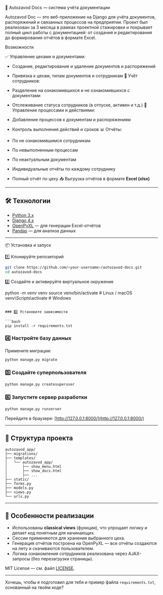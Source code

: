  📄 Autozavod Docs — система учёта документации

Autozavod Doc — это веб-приложение на Django для учёта документов, распоряжений и связанных процессов на предприятии.
Проект был реализован за 3 месяца в рамках проектной стажировки и покрывает полный цикл работы с документацией: от создания и редактирования до формирования отчётов в формате Excel.

 Возможности

 ✅ Управление цехами и документами:

  * Создание, редактирование и удаление документов и распоряжений
  * Привязка к цехам, типам документов и сотрудникам
 👥 Учёт сотрудников:

  * Разделение на ознакомившихся и не ознакомившихся с документами
  * Отслеживание статуса сотрудников (в отпуске, активен и т.д.)
 🔄 Управление процессами и действиями:

  * Добавление процессов к документам и распоряжениям
  * Контроль выполнения действий и сроков
 📊 Отчёты:

  * По не ознакомившимся сотрудникам
  * По невыполненным процессам
  * По неактуальным документам
  * Индивидуальные отчёты по каждому сотруднику
  * Полный отчёт по цеху
 📥 Выгрузка отчётов в формате **Excel (xlsx)**

---

## 🛠️ Технологии

* [Python 3.x](https://www.python.org/)
* [Django 4.x](https://www.djangoproject.com/)
* [OpenPyXL](https://openpyxl.readthedocs.io/) — для генерации Excel-отчётов
* [Pandas](https://pandas.pydata.org/) — для анализа данных


---
 📦 Установка и запуск

 1️⃣ Клонируйте репозиторий

```bash
git clone https://github.com/<your-username>/autozavod-docs.git
cd autozavod-docs
```

 2️⃣ Создайте и активируйте виртуальное окружение


python -m venv venv
source venv/bin/activate   # Linux / macOS
venv\Scripts\activate      # Windows
```

### 3️⃣ Установите зависимости

```bash
pip install -r requirements.txt
```

### 4️⃣ Настройте базу данных

Примените миграции:

```bash
python manage.py migrate
```

### 5️⃣ Создайте суперпользователя

```bash
python manage.py createsuperuser
```

### 6️⃣ Запустите сервер разработки

```bash
python manage.py runserver
```

Перейдите в браузере: [http://127.0.0.1:8000/](http://127.0.0.1:8000/)

---

## 📂 Структура проекта

```
autozavod_app/
├── migrations/
├── templates/
│   └── autozavod_app/
│       ├── show_menu.html
│       ├── show_docs.html
│       ├── ...
├── static/
├── forms.py
├── models.py
├── views.py
└── urls.py
```

---

## 📝 Особенности реализации

* Использованы **classical views** (функции), что упрощает логику и делает код понятным для начинающих.
* Сессии применяются для хранения выбранного цеха.
* Генерация отчётов построена на OpenPyXL — все отчёты создаются на лету и скачиваются пользователем.
* Логика ознакомления сотрудников реализована через AJAX-запросы (без перезагрузки страницы).


MIT License — см. файл [LICENSE](LICENSE).

---

Хочешь, чтобы я подготовил для тебя и пример файла `requirements.txt`, основанный на твоём коде?
